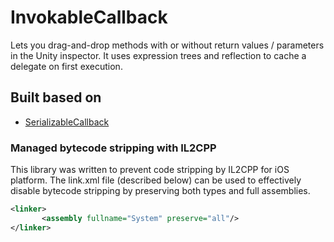# InvokableCallback
Lets you drag-and-drop methods with or without return values / parameters in the Unity inspector.
It uses expression trees and reflection to cache a delegate on first execution.

## Built based on

* [SerializableCallback](https://github.com/Siccity/SerializableCallback)

### Managed bytecode stripping with IL2CPP
This library was written to prevent code stripping by IL2CPP for iOS platform.
The link.xml file (described below) can be used to effectively disable bytecode stripping by preserving both types and full assemblies.

```xml
<linker>
       <assembly fullname="System" preserve="all"/>
</linker>
```
